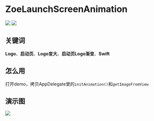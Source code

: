 # ZoeLaunchScreenAnimation
![](https://img.shields.io/badge/Author-zoe-0f69b4.svg)
![](https://img.shields.io/badge/Title-ZoeLaunchScreenAnimation-7f62b4.svg)
## 关键词
**Logo**、**启动页**、**Logo变大**、**启动页Logo渐变**、**Swift**
## 怎么用
打开demo，拷贝AppDelegate里的`initAnimation()`和`getImageFromView`
## 演示图
![](https://github.com/zzzzzzzzzzzzzoe/ZoeLaunchScreenAnimation/blob/master/gifFile/logo.gif)

